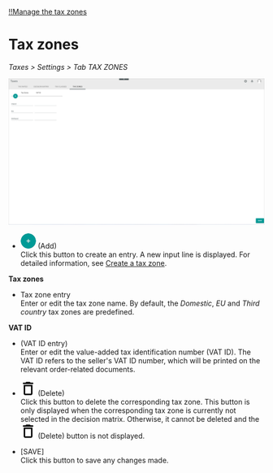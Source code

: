 [!!Manage the tax zones](../Integration/03_ManageTaxZones.md)

# Tax zones

*Taxes > Settings > Tab TAX ZONES*

![Tax zones](../../Assets/Screenshots/Taxes/Settings/TaxZones/TaxZones.png "[Tax zones]")

- ![Add](../../Assets/Icons/Plus01.png "[Add]") (Add)   
    Click this button to create an entry. A new input line is displayed. For detailed information, see [Create a tax zone](../Integration/03_ManageTaxZones.md#create-a-tax-zone).

**Tax zones**  

- Tax zone entry   
    Enter or edit the tax zone name. By default, the *Domestic*, *EU* and *Third country* tax zones are predefined.


**VAT ID**  

- (VAT ID entry)  
    Enter or edit the value-added tax identification number (VAT ID). The VAT ID refers to the seller's VAT ID number, which will be printed on the relevant order-related documents.


- ![Delete](../../Assets/Icons/Trash08.png "[Delete]") (Delete)  
    Click this button to delete the corresponding tax zone. This button is only displayed when the corresponding tax zone is currently not selected in the decision matrix. Otherwise, it cannot be deleted and the ![Delete](../../Assets/Icons/Trash08.png "[Delete]") (Delete) button is not displayed.

- [SAVE]  
    Click this button to save any changes made.

